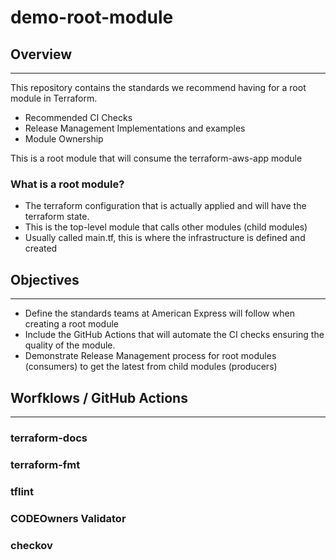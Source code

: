 # demo-root-module

## Overview
___
This repository contains the standards we recommend having for a root module in Terraform.

* Recommended CI Checks
* Release Management Implementations and examples
* Module Ownership

This is a root module that will consume the terraform-aws-app module

### What is a root module?

* The terraform configuration that is actually applied and will have the terraform state.
* This is the top-level module that calls other modules (child modules)
* Usually called main.tf, this is where the infrastructure is defined and created


## Objectives
___
* Define the standards teams at American Express will follow when creating a root module
* Include the GitHub Actions that will automate the CI checks ensuring the quality of the module.
* Demonstrate Release Management process for root modules (consumers) to get the latest from child modules (producers)

## Worfklows / GitHub Actions
___
### terraform-docs
### terraform-fmt
### tflint
### CODEOwners Validator
### checkov